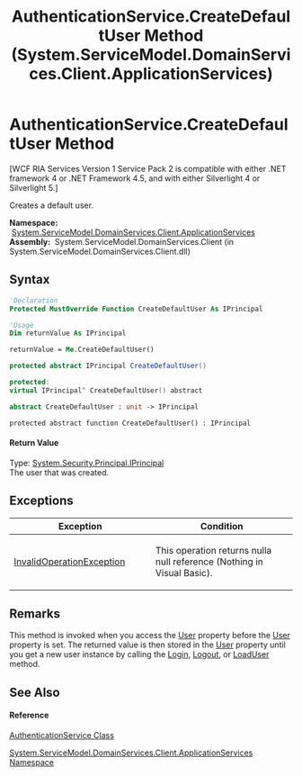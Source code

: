 ﻿---
title: AuthenticationService.CreateDefaultUser Method  (System.ServiceModel.DomainServices.Client.ApplicationServices)
TOCTitle: CreateDefaultUser Method
ms:assetid: M:System.ServiceModel.DomainServices.Client.ApplicationServices.AuthenticationService.CreateDefaultUser
ms:mtpsurl: https://msdn.microsoft.com/en-us/library/system.servicemodel.domainservices.client.applicationservices.authenticationservice.createdefaultuser(v=VS.91)
ms:contentKeyID: 28898990
ms.date: 01/27/2012
mtps_version: v=VS.91
f1_keywords:
- System.ServiceModel.DomainServices.Client.ApplicationServices.AuthenticationService.CreateDefaultUser
dev_langs:
- CSharp
- JScript
- VB
- FSharp
- c++
api_location:
- System.ServiceModel.DomainServices.Client.dll
api_name:
- System.ServiceModel.DomainServices.Client.ApplicationServices.AuthenticationService.CreateDefaultUser
api_type:
- Managed
topic_type:
- apiref
- kbSyntax
product_family_name: VS
ROBOTS: INDEX,FOLLOW
---

# AuthenticationService.CreateDefaultUser Method

\[WCF RIA Services Version 1 Service Pack 2 is compatible with either .NET framework 4 or .NET Framework 4.5, and with either Silverlight 4 or Silverlight 5.\]

Creates a default user.

**Namespace:**  [System.ServiceModel.DomainServices.Client.ApplicationServices](ff457765\(v=vs.91\).md)  
**Assembly:**  System.ServiceModel.DomainServices.Client (in System.ServiceModel.DomainServices.Client.dll)

## Syntax

``` vb
'Declaration
Protected MustOverride Function CreateDefaultUser As IPrincipal
```

``` vb
'Usage
Dim returnValue As IPrincipal

returnValue = Me.CreateDefaultUser()
```

``` csharp
protected abstract IPrincipal CreateDefaultUser()
```

``` c++
protected:
virtual IPrincipal^ CreateDefaultUser() abstract
```

``` fsharp
abstract CreateDefaultUser : unit -> IPrincipal 
```

``` jscript
protected abstract function CreateDefaultUser() : IPrincipal
```

#### Return Value

Type: [System.Security.Principal.IPrincipal](https://msdn.microsoft.com/en-us/library/f8kt7fb8)  
The user that was created.  

## Exceptions

<table>
<colgroup>
<col style="width: 50%" />
<col style="width: 50%" />
</colgroup>
<thead>
<tr class="header">
<th>Exception</th>
<th>Condition</th>
</tr>
</thead>
<tbody>
<tr class="odd">
<td><a href="https://msdn.microsoft.com/en-us/library/2asft85a">InvalidOperationException</a></td>
<td><p>This operation returns nulla null reference (Nothing in Visual Basic).</p></td>
</tr>
</tbody>
</table>

## Remarks

This method is invoked when you access the [User](ff457833\(v=vs.91\).md) property before the [User](ff457833\(v=vs.91\).md) property is set. The returned value is then stored in the [User](ff457833\(v=vs.91\).md) property until you get a new user instance by calling the [Login](ff457850\(v=vs.91\).md), [Logout](ff457902\(v=vs.91\).md), or [LoadUser](ff457880\(v=vs.91\).md) method.

## See Also

#### Reference

[AuthenticationService Class](ff457927\(v=vs.91\).md)

[System.ServiceModel.DomainServices.Client.ApplicationServices Namespace](ff457765\(v=vs.91\).md)

